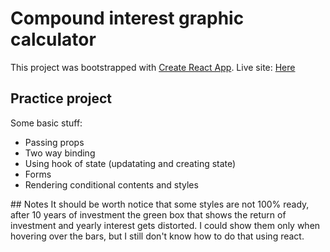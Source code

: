 # Compound interest graphic calculator

This project was bootstrapped with [Create React App](https://github.com/facebook/create-react-app).
Live site: [Here](https://alfaruga.github.io/compoundInterestCalc/)

## Practice project 

Some basic stuff:

<ul>
<li>Passing props</li>
<li>Two way binding</li>
<li>Using hook of state (updatating and creating state)</li>
<li>Forms</li>
<li>Rendering conditional contents and styles</li>

</ul>
## Notes
It should be worth notice that some styles are not 100% ready, after 10 years of investment the green box that shows the return of investment and yearly interest gets distorted.
I could show them only when hovering over the bars, but I still don't know how to do that using react.